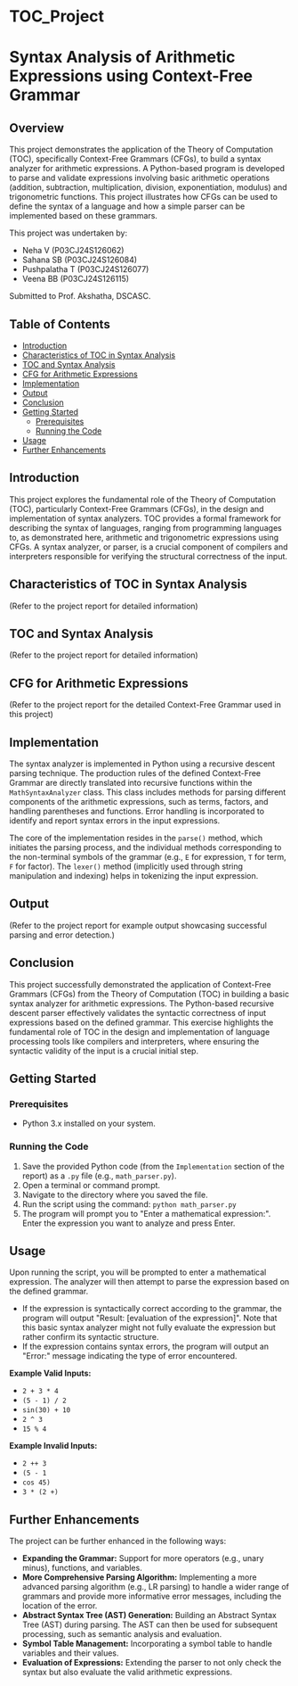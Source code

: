 # TOC_Project
# Syntax Analysis of Arithmetic Expressions using Context-Free Grammar

## Overview

This project demonstrates the application of the Theory of Computation (TOC), specifically Context-Free Grammars (CFGs), to build a syntax analyzer for arithmetic expressions. A Python-based program is developed to parse and validate expressions involving basic arithmetic operations (addition, subtraction, multiplication, division, exponentiation, modulus) and trigonometric functions. This project illustrates how CFGs can be used to define the syntax of a language and how a simple parser can be implemented based on these grammars.

This project was undertaken by:

* Neha V (P03CJ24S126062)
* Sahana SB (P03CJ24S126084)
* Pushpalatha T (P03CJ24S126077)
* Veena BB (P03CJ24S126115)

Submitted to Prof. Akshatha, DSCASC.

## Table of Contents

* [Introduction](#introduction)
* [Characteristics of TOC in Syntax Analysis](#characteristics-of-toc-in-syntax-analysis)
* [TOC and Syntax Analysis](#toc-and-syntax-analysis)
* [CFG for Arithmetic Expressions](#cfg-for-arithmetic-expressions)
* [Implementation](#implementation)
* [Output](#output)
* [Conclusion](#conclusion)
* [Getting Started](#getting-started)
    * [Prerequisites](#prerequisites)
    * [Running the Code](#running-the-code)
* [Usage](#usage)
* [Further Enhancements](#further-enhancements)

## Introduction

This project explores the fundamental role of the Theory of Computation (TOC), particularly Context-Free Grammars (CFGs), in the design and implementation of syntax analyzers. TOC provides a formal framework for describing the syntax of languages, ranging from programming languages to, as demonstrated here, arithmetic and trigonometric expressions using CFGs. A syntax analyzer, or parser, is a crucial component of compilers and interpreters responsible for verifying the structural correctness of the input.

## Characteristics of TOC in Syntax Analysis

(Refer to the project report for detailed information)

## TOC and Syntax Analysis

(Refer to the project report for detailed information)

## CFG for Arithmetic Expressions

(Refer to the project report for the detailed Context-Free Grammar used in this project)

## Implementation

The syntax analyzer is implemented in Python using a recursive descent parsing technique. The production rules of the defined Context-Free Grammar are directly translated into recursive functions within the `MathSyntaxAnalyzer` class. This class includes methods for parsing different components of the arithmetic expressions, such as terms, factors, and handling parentheses and functions. Error handling is incorporated to identify and report syntax errors in the input expressions.

The core of the implementation resides in the `parse()` method, which initiates the parsing process, and the individual methods corresponding to the non-terminal symbols of the grammar (e.g., `E` for expression, `T` for term, `F` for factor). The `lexer()` method (implicitly used through string manipulation and indexing) helps in tokenizing the input expression.

## Output

(Refer to the project report for example output showcasing successful parsing and error detection.)

## Conclusion

This project successfully demonstrated the application of Context-Free Grammars (CFGs) from the Theory of Computation (TOC) in building a basic syntax analyzer for arithmetic expressions. The Python-based recursive descent parser effectively validates the syntactic correctness of input expressions based on the defined grammar. This exercise highlights the fundamental role of TOC in the design and implementation of language processing tools like compilers and interpreters, where ensuring the syntactic validity of the input is a crucial initial step.

## Getting Started

### Prerequisites

* Python 3.x installed on your system.

### Running the Code

1.  Save the provided Python code (from the `Implementation` section of the report) as a `.py` file (e.g., `math_parser.py`).
2.  Open a terminal or command prompt.
3.  Navigate to the directory where you saved the file.
4.  Run the script using the command: `python math_parser.py`
5.  The program will prompt you to "Enter a mathematical expression:". Enter the expression you want to analyze and press Enter.

## Usage

Upon running the script, you will be prompted to enter a mathematical expression. The analyzer will then attempt to parse the expression based on the defined grammar.

* If the expression is syntactically correct according to the grammar, the program will output "Result: [evaluation of the expression]". Note that this basic syntax analyzer might not fully evaluate the expression but rather confirm its syntactic structure.
* If the expression contains syntax errors, the program will output an "Error:" message indicating the type of error encountered.

**Example Valid Inputs:**

* `2 + 3 * 4`
* `(5 - 1) / 2`
* `sin(30) + 10`
* `2 ^ 3`
* `15 % 4`

**Example Invalid Inputs:**

* `2 ++ 3`
* `(5 - 1`
* `cos 45)`
* `3 * (2 +)`

## Further Enhancements

The project can be further enhanced in the following ways:

* **Expanding the Grammar:** Support for more operators (e.g., unary minus), functions, and variables.
* **More Comprehensive Parsing Algorithm:** Implementing a more advanced parsing algorithm (e.g., LR parsing) to handle a wider range of grammars and provide more informative error messages, including the location of the error.
* **Abstract Syntax Tree (AST) Generation:** Building an Abstract Syntax Tree (AST) during parsing. The AST can then be used for subsequent processing, such as semantic analysis and evaluation.
* **Symbol Table Management:** Incorporating a symbol table to handle variables and their values.
* **Evaluation of Expressions:** Extending the parser to not only check the syntax but also evaluate the valid arithmetic expressions.
